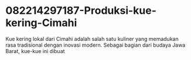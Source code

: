 # 082214297187-Produksi-kue-kering-Cimahi
Kue kering lokal dari Cimahi adalah salah satu kuliner yang memadukan rasa tradisional dengan inovasi modern. Sebagai bagian dari budaya Jawa Barat, kue-kue ini dibuat 
